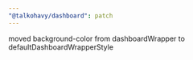 ```yaml
---
"@talkohavy/dashboard": patch
---
```


moved background-color from dashboardWrapper to defaultDashboardWrapperStyle
